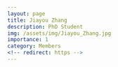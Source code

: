```yaml
---
layout: page
title: Jiayou Zhang
description: PhD Student
img: /assets/img/Jiayou_Zhang.jpg
importance: 1
category: Members
<!-- redirect: https -->
---
```

